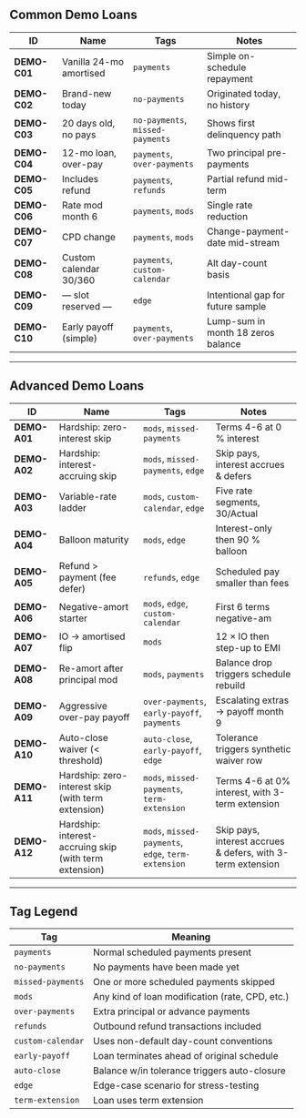 ## Common Demo Loans

| ID           | Name                    | Tags                             | Notes                              |
| ------------ | ----------------------- | -------------------------------- | ---------------------------------- |
| **DEMO-C01** | Vanilla 24-mo amortised | `payments`                       | Simple on-schedule repayment       |
| **DEMO-C02** | Brand-new today         | `no-payments`                    | Originated today, no history       |
| **DEMO-C03** | 20 days old, no pays    | `no-payments`, `missed-payments` | Shows first delinquency path       |
| **DEMO-C04** | 12-mo loan, over-pay    | `payments`, `over-payments`      | Two principal pre-payments         |
| **DEMO-C05** | Includes refund         | `payments`, `refunds`            | Partial refund mid-term            |
| **DEMO-C06** | Rate mod month 6        | `payments`, `mods`               | Single rate reduction              |
| **DEMO-C07** | CPD change              | `payments`, `mods`               | Change-payment-date mid-stream     |
| **DEMO-C08** | Custom calendar 30/360  | `payments`, `custom-calendar`    | Alt day-count basis                |
| **DEMO-C09** | — slot reserved —       | `edge`                           | Intentional gap for future sample  |
| **DEMO-C10** | Early payoff (simple)   | `payments`, `over-payments`      | Lump-sum in month 18 zeros balance |

---

## Advanced Demo Loans

| ID           | Name                             | Tags                                        | Notes                                   |
| ------------ | -------------------------------- | ------------------------------------------- | --------------------------------------- |
| **DEMO-A01** | Hardship: zero-interest skip     | `mods`, `missed-payments`                   | Terms 4-6 at 0 % interest               |
| **DEMO-A02** | Hardship: interest-accruing skip | `mods`, `missed-payments`, `edge`           | Skip pays, interest accrues & defers    |
| **DEMO-A03** | Variable-rate ladder             | `mods`, `custom-calendar`, `edge`           | Five rate segments, 30/Actual           |
| **DEMO-A04** | Balloon maturity                 | `mods`, `edge`                              | Interest-only then 90 % balloon         |
| **DEMO-A05** | Refund > payment (fee defer)     | `refunds`, `edge`                           | Scheduled pay smaller than fees         |
| **DEMO-A06** | Negative-amort starter           | `mods`, `edge`, `custom-calendar`           | First 6 terms negative-am               |
| **DEMO-A07** | IO → amortised flip              | `mods`                                      | 12 × IO then step-up to EMI             |
| **DEMO-A08** | Re-amort after principal mod     | `mods`, `payments`                          | Balance drop triggers schedule rebuild  |
| **DEMO-A09** | Aggressive over-pay payoff       | `over-payments`, `early-payoff`, `payments` | Escalating extras → payoff month 9      |
| **DEMO-A10** | Auto-close waiver (< threshold)  | `auto-close`, `early-payoff`, `edge`        | Tolerance triggers synthetic waiver row |
| **DEMO-A11** | Hardship: zero-interest skip (with term extension) | `mods`, `missed-payments`, `term-extension` | Terms 4-6 at 0% interest, with 3-term extension |
| **DEMO-A12** | Hardship: interest-accruing skip (with term extension) | `mods`, `missed-payments`, `edge`, `term-extension` | Skip pays, interest accrues & defers, with 3-term extension |

---

## Tag Legend

| Tag               | Meaning                                         |
| ----------------- | ----------------------------------------------- |
| `payments`        | Normal scheduled payments present               |
| `no-payments`     | No payments have been made yet                  |
| `missed-payments` | One or more scheduled payments skipped          |
| `mods`            | Any kind of loan modification (rate, CPD, etc.) |
| `over-payments`   | Extra principal or advance payments             |
| `refunds`         | Outbound refund transactions included           |
| `custom-calendar` | Uses non-default day-count conventions          |
| `early-payoff`    | Loan terminates ahead of original schedule      |
| `auto-close`      | Balance w/in tolerance triggers auto-closure    |
| `edge`            | Edge-case scenario for stress-testing           |
| `term-extension`  | Loan uses term extension                        |
